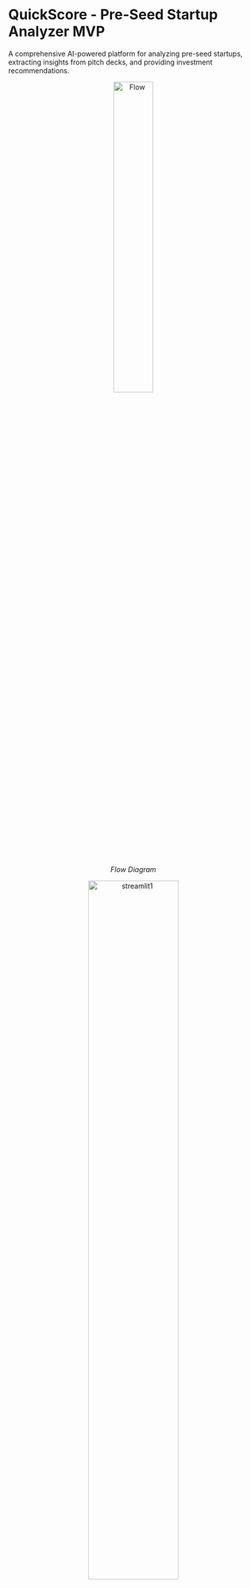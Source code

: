 # QuickScore - Pre-Seed Startup Analyzer MVP

A comprehensive AI-powered platform for analyzing pre-seed startups, extracting insights from pitch decks, and providing investment recommendations.

<p align="center">
  <img src="assets/flow.png" width="40%" alt="Flow">
</p>

<p align="center"><em>Flow Diagram</em></p>

<p align="center">
  <img src="assets/streamlit1.png" width="60%" alt="streamlit1">
</p>


<p align="center"><em>Streamlit Dashboard</em></p>

<p align="center">
  <img src="assets/dashboard1.png" width="60%" alt="dashboard1">
</p>

<p align="center"><em>QuickScore Dashboard</em></p>

## Features

- **Document Processing**: Extract and analyze pitch decks, financial documents
- **AI-Powered Evaluation**: OpenAI-based scoring across 5 key dimensions
- **Web Scraping**: Intelligent data collection from LinkedIn, websites, GitHub
- **ML Analytics**: Feature engineering and predictive modeling
- **Batch Processing**: Analyze multiple startups simultaneously
- **Investment Reports**: Generate professional analysis reports

## Quick Start

### Prerequisites

- Python 3.11+
- PostgreSQL 15+
- Redis 7+
- Node.js 18+ (for frontend)

### Installation

1. **Clone and setup backend**:
```bash
git clone <your-repo-url>
cd quickscore

# Create virtual environment
python -m venv venv
venv\Scripts\activate  # Windows
# source venv/bin/activate  # Linux/Mac

# Install dependencies
pip install -r requirements.txt
playwright install
```

2. **Setup database**:
```bash
# Start PostgreSQL and Redis (using Docker)
docker-compose up -d postgres redis

# Run migrations
alembic upgrade head
```

3. **Configure environment**:
```bash
cp .env.example .env
# Edit .env with your API keys and database URLs
```

4. **Start development servers**:
```bash
# Backend API
uvicorn app.main:app --reload --port 8000

# Celery worker (new terminal)
celery -A app.worker worker --loglevel=info

# Celery beat scheduler (new terminal)  
celery -A app.worker beat --loglevel=info
```

## API Usage

### Create Startup
```bash
curl -X POST "http://localhost:8000/api/v1/startups" \
  -H "Content-Type: application/json" \
  -d '{
    "name": "TechCorp",
    "website": "https://techcorp.com",
    "industry": "SaaS",
    "description": "AI-powered project management tool"
  }'
```

### Trigger Analysis
```bash
curl -X POST "http://localhost:8000/api/v1/startups/{startup_id}/analyze" \
  -F "pitch_deck=@pitch_deck.pdf" \
  -F "founder_linkedin=https://linkedin.com/in/founder"
```

### Get Results
```bash
curl "http://localhost:8000/api/v1/analyses/{analysis_id}"
```

## Architecture

- **FastAPI**: REST API with async support
- **SQLAlchemy**: Database ORM with Alembic migrations
- **Celery**: Background task processing
- **OpenAI**: LLM-powered evaluation
- **Playwright**: Web scraping with anti-detection
- **scikit-learn**: Feature engineering and ML models

## Scoring Framework

The system evaluates startups across 5 dimensions:

1. **Team (40%)**: Founder experience, domain expertise, track record
2. **Market (25%)**: TAM, timing, competition, growth potential  
3. **Product (15%)**: Differentiation, technical feasibility, UX
4. **Traction (10%)**: Early metrics, user feedback, partnerships
5. **Pitch Quality (10%)**: Clarity, storytelling, presentation

## Deployment

### Production with Docker
```bash
docker-compose up --build
```

### Deploy to Railway
```bash
railway login
railway up
```

## Testing

```bash
# Run all tests
pytest

# Run with coverage
pytest --cov=app tests/

# Run specific test categories
pytest tests/unit/
pytest tests/integration/
```

## Development

### Code Quality
```bash
# Format code
black app/ tests/
isort app/ tests/

# Lint
flake8 app/ tests/
```

### Database Migrations
```bash
# Create migration
alembic revision --autogenerate -m "Add new feature"

# Apply migrations
alembic upgrade head
```

## License

MIT License - see LICENSE file for details.

## Contributing

1. Fork the repository
2. Create a feature branch
3. Make your changes
4. Add tests
5. Submit a pull request

## Contributers

Mehardeep Singh Sandhu

[GitHub](https://github.com/Mehardeep79)

